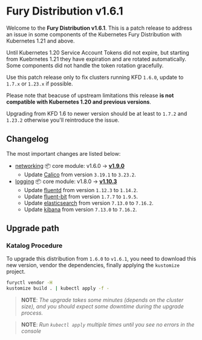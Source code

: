 # Fury Distribution v1.6.1

Welcome to the **Fury Distribution v1.6.1**. This is a patch release to address an issue in some components of the Kubernetes Fury Distribution with Kubernetes 1.21 and above.

Until Kubernetes 1.20 Service Account Tokens did not expire, but starting from Kuebrnetes 1.21 they have expiration and are rotated automatically. Some components did not handle the token rotation gracefully.

Use this patch release only to fix clusters running KFD `1.6.0`, update to `1.7.x` or `1.23.x` if possible.

Please note that beacuse of upstream limitations this release **is not compatible with Kubernetes 1.20 and previous versions**.

Upgrading from KFD 1.6 to newer version should be at least to `1.7.2` and `1.23.2` otherwise you'll reintroduce the issue.

## Changelog

The most important changes are listed below:

- [networking](https://github.com/sighupio/fury-kubernetes-networking) 📦 core module: v1.6.0 -> [**v1.9.0**](https://github.com/sighupio/fury-kubernetes-networking/releases/tag/v1.9.0)
  - Update [Calico] from version `3.19.1` to `3.23.2`.
- [logging](https://github.com/sighupio/fury-kubernetes-logging) 📦 core module: v1.8.0 -> [**v1.10.3**](https://github.com/sighupio/fury-kubernetes-logging/releases/tag/v1.10.3)
  - Update [fluentd] from version `1.12.3` to `1.14.2`.
  - Update [fluent-bit] from version `1.7.7` to `1.9.5`.
  - Update [elasticsearch] from version `7.13.0` to `7.16.2`.
  - Update [kibana] from version `7.13.0` to `7.16.2`.

## Upgrade path

### Katalog Procedure

To upgrade this distribution from `1.6.0` to `v1.6.1`, you need to download this new version, vendor the dependencies,
finally applying the `kustomize` project.

```bash
furyctl vendor -H
kustomize build . | kubectl apply -f -
```

> **NOTE**: *The upgrade takes some minutes (depends on the cluster size), and you should expect some downtime during
the upgrade process.*
<!-- line left blank on purpose -->
> **NOTE**: *Run `kubectl apply` multiple times until you see no errors in the console*

[fluentd]: https://github.com/fluent/fluentd/releases/tag/v1.14.2
[curator]: https://github.com/elastic/curator/releases/tag/v5.8.4
[kibana]: https://github.com/elastic/kibana/releases/tag/v7.16.2
[elasticsearch]: https://github.com/elastic/elasticsearch/releases/tag/v7.16.2
[Cerebro]: https://github.com/lmenezes/cerebro/releases/tag/v0.9.4
[Velero]: https://velero.io/
[cert-manager]: https://github.com/jetstack/cert-manager
[forecastle]: https://github.com/stakater/Forecastle
[nginx]: https://github.com/kubernetes/ingress-nginx
[metrics-server]: https://github.com/kubernetes/kubernetes/tree/master/cluster/addons/metrics-server
[node-exporter]: https://github.com/prometheus/node_exporter
[kube-state-metrics]: https://github.com/kubernetes/kube-state-metrics
[Grafana]: https://grafana.com/
[Alertmanager]: https://github.com/prometheus/alertmanager
[Prometheus]: https://prometheus.io/
[Prometheus Operator]: https://github.com/prometheus-operator/prometheus-operator
[Calico]: https://www.projectcalico.org/
[Gatekeeper]: https://github.com/open-policy-agent/gatekeeper
[Gatekeeper Policy Manager]: https://github.com/sighupio/gatekeeper-policy-manager
[thanos]: https://github.com/thanos-io/thanos
[goldpinger]: https://github.com/bloomberg/goldpinger
[fluent-bit]: https://fluentbit.io/
[kube-proxy-metrics]: https://github.com/sighupio/fury-kubernetes-monitoring/tree/v1.12.0/katalog/kube-proxy-metrics
